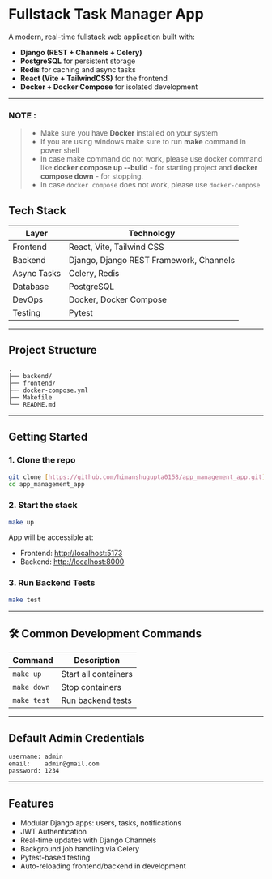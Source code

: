 # Fullstack Task Manager App

A modern, real-time fullstack web application built with:

- **Django (REST + Channels + Celery)**
- **PostgreSQL** for persistent storage
- **Redis** for caching and async tasks
- **React (Vite + TailwindCSS)** for the frontend
- **Docker + Docker Compose** for isolated development

---

### NOTE :
> - Make sure you have **Docker** installed on your system
> - If you are using windows make sure to run **make** command in power shell
> - In case make command do not work, please use docker command like **docker compose up --build** - for starting project and **docker compose down** - for stopping.
> - In case `docker compose` does not work, please use `docker-compose`

## Tech Stack

| Layer       | Technology                                   |
|-------------|----------------------------------------------|
| Frontend    | React, Vite, Tailwind CSS                   |
| Backend     | Django, Django REST Framework, Channels     |
| Async Tasks | Celery, Redis                               |
| Database    | PostgreSQL                                  |
| DevOps      | Docker, Docker Compose                      |
| Testing     | Pytest                                      |

---

## Project Structure

```
.
├── backend/
├── frontend/
├── docker-compose.yml
├── Makefile
└── README.md
```

---

## Getting Started

### 1. Clone the repo

```bash
git clone [https://github.com/himanshugupta0158/app_management_app.git](https://github.com/himanshugupta0158/task_management_app.git)
cd app_management_app
```

### 2. Start the stack

```bash
make up
```

App will be accessible at:

- Frontend: [http://localhost:5173](http://localhost:5173)
- Backend: [http://localhost:8000](http://localhost:8000)

### 3. Run Backend Tests

```bash
make test
```

---

## 🛠 Common Development Commands

| Command          | Description                                |
|------------------|--------------------------------------------|
| `make up`        | Start all containers                      |
| `make down`      | Stop containers                           |
| `make test`      | Run backend tests                         |

---

## Default Admin Credentials

```plaintext
username: admin
email:    admin@gmail.com
password: 1234
```

---

## Features

- Modular Django apps: users, tasks, notifications
- JWT Authentication
- Real-time updates with Django Channels
- Background job handling via Celery
- Pytest-based testing
- Auto-reloading frontend/backend in development
